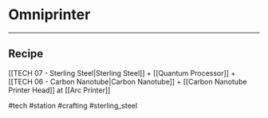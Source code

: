 # Omniprinter
---
## Recipe
[[TECH 07 - Sterling Steel|Sterling Steel]] + [[Quantum Processor]] + [[TECH 06 - Carbon Nanotube|Carbon Nanotube]] + [[Carbon Nanotube Printer Head]] at [[Arc Printer]]

#tech #station #crafting #sterling_steel 